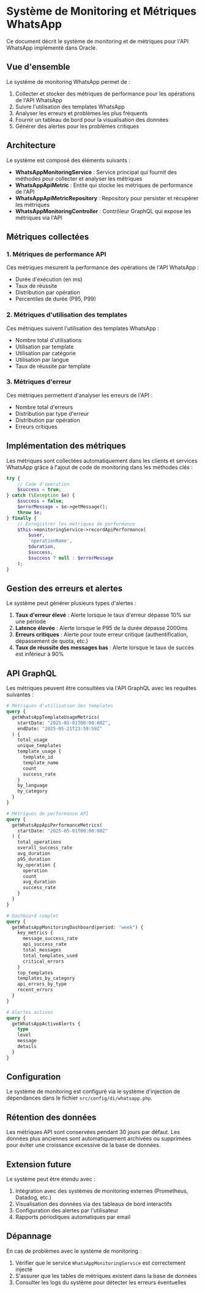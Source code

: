 # Système de Monitoring et Métriques WhatsApp

Ce document décrit le système de monitoring et de métriques pour l'API WhatsApp implémenté dans Oracle.

## Vue d'ensemble

Le système de monitoring WhatsApp permet de :

1. Collecter et stocker des métriques de performance pour les opérations de l'API WhatsApp
2. Suivre l'utilisation des templates WhatsApp
3. Analyser les erreurs et problèmes les plus fréquents
4. Fournir un tableau de bord pour la visualisation des données
5. Générer des alertes pour les problèmes critiques

## Architecture

Le système est composé des éléments suivants :

- **WhatsAppMonitoringService** : Service principal qui fournit des méthodes pour collecter et analyser les métriques
- **WhatsAppApiMetric** : Entité qui stocke les métriques de performance de l'API
- **WhatsAppApiMetricRepository** : Repository pour persister et récupérer les métriques
- **WhatsAppMonitoringController** : Contrôleur GraphQL qui expose les métriques via l'API

## Métriques collectées

### 1. Métriques de performance API

Ces métriques mesurent la performance des opérations de l'API WhatsApp :

- Durée d'exécution (en ms)
- Taux de réussite
- Distribution par opération
- Percentiles de durée (P95, P99)

### 2. Métriques d'utilisation des templates

Ces métriques suivent l'utilisation des templates WhatsApp :

- Nombre total d'utilisations
- Utilisation par template
- Utilisation par catégorie
- Utilisation par langue
- Taux de réussite par template

### 3. Métriques d'erreur

Ces métriques permettent d'analyser les erreurs de l'API :

- Nombre total d'erreurs
- Distribution par type d'erreur
- Distribution par opération
- Erreurs critiques

## Implémentation des métriques

Les métriques sont collectées automatiquement dans les clients et services WhatsApp grâce à l'ajout de code de monitoring dans les méthodes clés :

```php
try {
    // Code d'opération
    $success = true;
} catch (\Exception $e) {
    $success = false;
    $errorMessage = $e->getMessage();
    throw $e;
} finally {
    // Enregistrer les métriques de performance
    $this->monitoringService->recordApiPerformance(
        $user,
        'operationName',
        $duration,
        $success,
        $success ? null : $errorMessage
    );
}
```

## Gestion des erreurs et alertes

Le système peut générer plusieurs types d'alertes :

1. **Taux d'erreur élevé** : Alerte lorsque le taux d'erreur dépasse 10% sur une période
2. **Latence élevée** : Alerte lorsque le P95 de la durée dépasse 2000ms
3. **Erreurs critiques** : Alerte pour toute erreur critique (authentification, dépassement de quota, etc.)
4. **Taux de réussite des messages bas** : Alerte lorsque le taux de succès est inférieur à 90%

## API GraphQL

Les métriques peuvent être consultées via l'API GraphQL avec les requêtes suivantes :

```graphql
# Métriques d'utilisation des templates
query {
  getWhatsAppTemplateUsageMetrics(
    startDate: "2025-05-01T00:00:00Z",
    endDate: "2025-05-21T23:59:59Z"
  ) {
    total_usage
    unique_templates
    template_usage {
      template_id
      template_name
      count
      success_rate
    }
    by_language
    by_category
  }
}

# Métriques de performance API
query {
  getWhatsAppApiPerformanceMetrics(
    startDate: "2025-05-01T00:00:00Z"
  ) {
    total_operations
    overall_success_rate
    avg_duration
    p95_duration
    by_operation {
      operation
      count
      avg_duration
      success_rate
    }
  }
}

# Dashboard complet
query {
  getWhatsAppMonitoringDashboard(period: "week") {
    key_metrics {
      message_success_rate
      api_success_rate
      total_messages
      total_templates_used
      critical_errors
    }
    top_templates
    templates_by_category
    api_errors_by_type
    recent_errors
  }
}

# Alertes actives
query {
  getWhatsAppActiveAlerts {
    type
    level
    message
    details
  }
}
```

## Configuration

Le système de monitoring est configuré via le système d'injection de dépendances dans le fichier `src/config/di/whatsapp.php`.

## Rétention des données

Les métriques API sont conservées pendant 30 jours par défaut. Les données plus anciennes sont automatiquement archivées ou supprimées pour éviter une croissance excessive de la base de données.

## Extension future

Le système peut être étendu avec :

1. Intégration avec des systèmes de monitoring externes (Prometheus, Datadog, etc.)
2. Visualisation des données via des tableaux de bord interactifs
3. Configuration des alertes par l'utilisateur
4. Rapports périodiques automatiques par email

## Dépannage

En cas de problèmes avec le système de monitoring :

1. Vérifier que le service `WhatsAppMonitoringService` est correctement injecté
2. S'assurer que les tables de métriques existent dans la base de données
3. Consulter les logs du système pour détecter les erreurs éventuelles